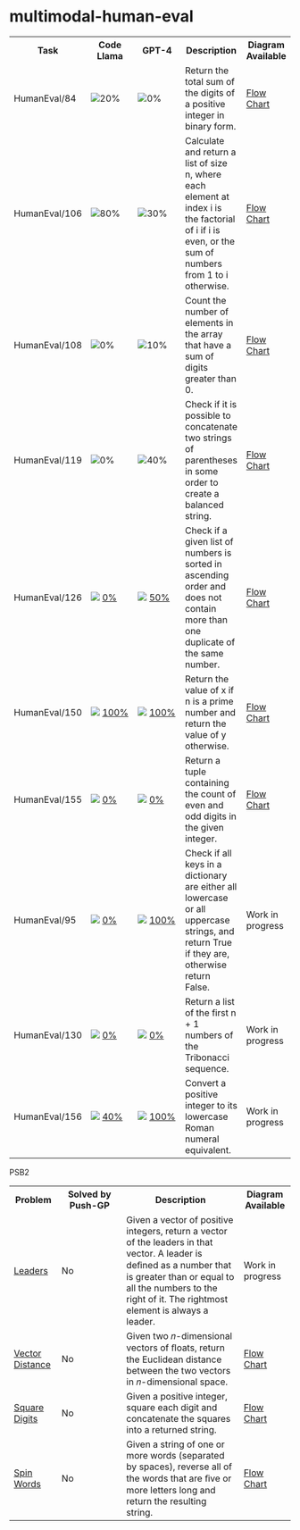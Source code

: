 # multimodal-human-eval

<table>
	<tr>
		<th>Task</th>
		<th width="100">Code Llama</th>
		<th width="100">GPT-4</th>
		<th>Description</th>
		<th>Diagram Available</th>
	</tr>
	<tr>
		<td>HumanEval/84</td>
		<td><img src="https://placehold.co/15x15/ffea00/ffea00.png"/>20%</td>
		<td><img src="https://placehold.co/15x15/f03c15/f03c15.png"/>0%</td>
		<td>Return the total sum of the digits of a positive integer in binary form.</td>
		<td><a href="data/diagrams/p84/fc">Flow Chart</a></td>
	</tr>
	<tr>
		<td>HumanEval/106</td>
		<td><img src="https://placehold.co/15x15/ffea00/ffea00.png"/>80%</td>
		<td><img src="https://placehold.co/15x15/ffea00/ffea00.png"/>30%</td>
		<td>Calculate and return a list of size n, where each element at index i is the factorial of i if i is even, or the sum of numbers from 1 to i otherwise.</td>
		<td><a href="data/diagrams/p106/fc">Flow Chart</a></td>
	</tr>
	<tr>
		<td>HumanEval/108</td>
		<td><img src="https://placehold.co/15x15/f03c15/f03c15.png"/>0%</td>
		<td><img src="https://placehold.co/15x15/ffea00/ffea00.png"/>10%</a> </td>
		<td>Count the number of elements in the array that have a sum of digits greater than 0.</td>
		<td><a href="data/diagrams/p108/fc">Flow Chart</a></td>
	</tr>
	<tr>
		<td>HumanEval/119</td>
		<td><img src="https://placehold.co/15x15/f03c15/f03c15.png"/>0%</td>
		<td><img src="https://placehold.co/15x15/ffea00/ffea00.png"/>40%</td>
		<td>Check if it is possible to concatenate two strings of parentheses in some order to create a balanced string.</td>
		<td><a href="data/diagrams/p119/fc">Flow Chart</a></td>
	</tr>
	<tr>
		<td>HumanEval/126</td>
		<td> <img src="https://placehold.co/15x15/f03c15/f03c15.png" /> <a href="./codellama-34b-instruct/126.md">0%</a> </td>
		<td> <img src="https://placehold.co/15x15/ffea00/ffea00.png" /> <a href="./gpt-4/126.md">50%</a> </td>
		<td> Check if a given list of numbers is sorted in ascending order and does not contain more than one duplicate of the same number. </td>
		<td><a href="data/diagrams/p126/fc">Flow Chart</td>
	</tr>
	<tr>
		<td>HumanEval/150</td>
		<td> <img src="https://placehold.co/15x15/00ff00/00ff00.png" /> <a href="./codellama-34b-instruct/150.md">100%</a> </td>
		<td> <img src="https://placehold.co/15x15/00ff00/00ff00.png" /> <a href="./gpt-4/150.md">100%</a> </td>
		<td> Return the value of x if n is a prime number and return the value of y otherwise. </td>
		<td><a href="data/diagrams/p150/fc">Flow Chart</a></td>
	</tr>
	<tr>
		<td>HumanEval/155</td>
		<td> <img src="https://placehold.co/15x15/f03c15/f03c15.png" /> <a href="./codellama-34b-instruct/155.md">0%</a> </td>
		<td> <img src="https://placehold.co/15x15/f03c15/f03c15.png" /> <a href="./gpt-4/155.md">0%</a> </td>
		<td> Return a tuple containing the count of even and odd digits in the given integer. </td>
		<td><a href="data/diagrams/p155/fc">Flow Chart</a></td>
	</tr>
	<tr>
		<td>HumanEval/95</td>
		<td> <img src="https://placehold.co/15x15/f03c15/f03c15.png" /> <a href="./codellama-34b-instruct/95.md">0%</a> </td>
		<td> <img src="https://placehold.co/15x15/00ff00/00ff00.png" /> <a href="./gpt-4/95.md">100%</a> </td>
		<td> Check if all keys in a dictionary are either all lowercase or all uppercase strings, and return True if they are, otherwise return False. </td>
		<td>Work in progress</td>
	</tr>
	<tr>
		<td>HumanEval/130</td>
		<td> <img src="https://placehold.co/15x15/f03c15/f03c15.png" /> <a href="./codellama-34b-instruct/130.md">0%</a> </td>
		<td> <img src="https://placehold.co/15x15/f03c15/f03c15.png" /> <a href="./gpt-4/130.md">0%</a> </td>
		<td> Return a list of the first n + 1 numbers of the Tribonacci sequence. </td>
		<td>Work in progress</td>
	</tr>
	<tr>
		<td>HumanEval/156</td>
		<td> <img src="https://placehold.co/15x15/ffea00/ffea00.png" /> <a href="./codellama-34b-instruct/156.md">40%</a> </td>
		<td> <img src="https://placehold.co/15x15/00ff00/00ff00.png" /> <a href="./gpt-4/156.md">100%</a> </td>
		<td> Convert a positive integer to its lowercase Roman numeral equivalent. </td>
		<td>Work in progress</td>
	</tr>
</table> PSB2
<table>
	<tr>
		<th>Problem</th>
		<th width="100">Solved by Push-GP</th>
		<th>Description</th>
		<th>Diagram Available</th>
	</tr>
	<tr>
		<td><a href="https://www.codewars.com/kata/5a651865fd56cb55760000e0">Leaders</a></td>
		<td> No </td>
		<td> Given a vector of positive integers, return a vector of the leaders in that vector. A leader is deﬁned as a number that is greater than or equal to all the numbers to the right of it. The rightmost element is always a leader. </td>
		<td>Work in progress</td>
	</tr>
	<tr>
		<td><a href="https://www.codewars.com/kata/5a0b72484bebaefe60001867">Vector Distance</a></td>
		<td> No </td>
		<td>Given two 𝑛-dimensional vectors of ﬂoats, return the Euclidean distance between the two vectors in 𝑛-dimensional space. </td>
		<td><a href="./data/diagrams/vector distance/fc">Flow Chart</a></td>
	</tr>
	<tr>
		<td><a href="https://www.codewars.com/kata/546e2562b03326a88e000020">Square Digits</a></td>
		<td> No </td>
		<td> Given a positive integer, square each digit and concatenate the squares into a returned string. </td>
		<td><a href="./data/diagrams/square digits/fc">Flow Chart</a></td>
	</tr>
	<tr>
		<td><a href="https://www.codewars.com/kata/5264d2b162488dc400000001">Spin Words</a></td>
		<td> No </td>
		<td> Given a string of one or more words (separated by spaces), reverse all of the words that are ﬁve or more letters long and return the resulting string. </td>
		<td><a href="./data/diagrams/spin words/fc">Flow Chart</a></td>
	</tr>
</table>

